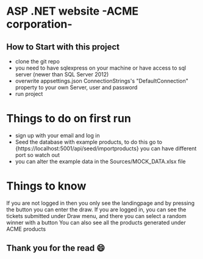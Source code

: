 # ASP .NET website -ACME corporation-

## How to Start with this project

- clone the git repo
- you need to have sqlexpress on your machine or have access to sql server (newer than SQL Server 2012)
- overwrite appsettings.json ConnectionStrings's "DefaultConnection" property to your own Server, user and password
- run project

# Things to do on first run
- sign up with your email and log in
- Seed the database with example products, to do this go to {https://localhost:5001/api/seed/importproducts} you can have different port so watch out
- you can alter the example data in the Sources/MOCK_DATA.xlsx file

# Things to know

If you are not logged in then you only see the landingpage and by pressing the button you can enter the draw.
If you are logged in, you can see the tickets submitted under Draw menu, and there you can select a random winner with a button
You can also see all the products generated under ACME products

## Thank you for the read :smile:
